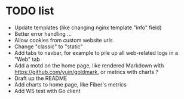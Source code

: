 # TODO list

- Update templates (like changing nginx template "info" field)
- Better error handling ...
- Allow cookies from custom website urls
- Change "classic" to "static"
- Add tabs to navbar, for example to pile up all web-related logs in a "Web" tab
- Add a motd on the home page, like rendered Markdown with https://github.com/yuin/goldmark, or metrics with charts ?
- Draft up the README
- Add charts to home page, like Fiber's metrics
- Add WS test with Go client
